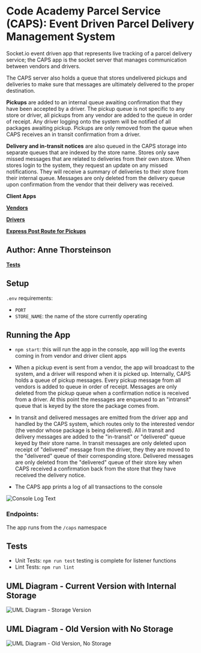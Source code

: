 # Code Academy Parcel Service (CAPS): Event Driven Parcel Delivery Management System
Socket.io event driven app that represents live tracking of a parcel delivery service; the CAPS app is the socket server that manages communication between vendors and drivers.

The CAPS server also holds a queue that stores undelivered pickups and deliveries to make sure that messages are ultimately delivered to the proper destination. 

**Pickups** are added to an internal queue awaiting confirmation that they have been accepted by a driver. The pickup queue is not specific to any store or driver, all pickups from any vendor are added to the queue in order of receipt. Any driver logging onto the system will be notified of all packages awaiting pickup. Pickups are only removed from the queue when CAPS receives an in transit confirmation from a driver.

**Delivery and in-transit notices** are also queued in the CAPS storage into separate queues that are indexed by the store name. Stores only save missed messages that are related to deliveries from their own store. When stores login to the system, they request an update on any missed notifications. They will receive a summary of deliveries to their store from their internal queue. Messages are only deleted from the delivery queue upon confirmation from the vendor that their delivery was received.

**Client Apps**

**[Vendors](https://github.com/AnneThor/caps-vendor/blob/main/README.md)**

**[Drivers](https://github.com/AnneThor/caps-driver/blob/main/README.md)**

**[Express Post Route for Pickups](https://github.com/AnneThor/caps-express/blob/main/README.md)**

## Author: Anne Thorsteinson

**[Tests](https://github.com/AnneThor/caps-socketio/actions)**

## Setup

```.env``` requirements:

- ```PORT```
- ```STORE_NAME```: the name of the store currently operating

## Running the App

- ```npm start```: this will run the app in the console, app will log the events coming in from vendor and driver client apps

- When a pickup event is sent from a vendor, the app will broadcast to the system, and a driver will respond when it is picked up. Internally, CAPS holds a queue of pickup messages. Every pickup message from all vendors is added to queue in order of receipt. Messages are only deleted from the pickup queue when a confirmation notice is received from a driver. At this point the messages are enqueued to an "intransit" queue that is keyed by the store the package comes from.
- In transit and delivered messages are emitted from the driver app and handled by the CAPS system, which routes only to the interested vendor (the vendor whose package is being delivered). All in transit and delivery messages are added to the "in-transit" or "delivered" queue keyed by their store name. In transit messages are only deleted upon receipt of "delivered" message from the driver, they they are moved to the "delivered" queue of their corresponding store. Delivered messages are only deleted from the "delivered" queue of their store key when CAPS received a confirmation back from the store that they have received the delivery notice.
- The CAPS app prints a log of all transactions to the console 

![Console Log Text](./assets/caps-example.png)


### Endpoints:

The app runs from the ```/caps``` namespace

## Tests

- Unit Tests: ```npm run test``` testing is complete for listener functions
- Lint Tests: ```npm run lint```

## UML Diagram - Current Version with Internal Storage

![UML Diagram - Storage Version](./assets/Lab12-queue.png)

## UML Diagram - Old Version with No Storage

![UML Diagram - Old Version, No Storage](./assets/Lab12.png)
